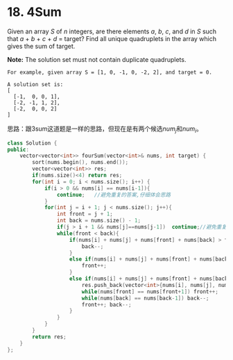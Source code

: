 # 18. 4Sum

Given an array *S* of *n* integers, are there elements *a*, *b*, *c*, and *d* in *S* such that *a* + *b* + *c* + *d* = target? Find all unique quadruplets in the array which gives the sum of target.

**Note:** The solution set must not contain duplicate quadruplets.

```
For example, given array S = [1, 0, -1, 0, -2, 2], and target = 0.

A solution set is:
[
  [-1,  0, 0, 1],
  [-2, -1, 1, 2],
  [-2,  0, 0, 2]
]
```

思路：跟3sum这道题是一样的思路，但现在是有两个候选$num_j$和$num_i$。

```c++
class Solution {
public:
    vector<vector<int>> fourSum(vector<int>& nums, int target) {
        sort(nums.begin(), nums.end());
        vector<vector<int>> res;
        if(nums.size()<4) return res;
        for(int i = 0; i < nums.size(); i++) {
        	if(i > 0 && nums[i] == nums[i-1]){
        		continue;   //避免重复的答案,仔细体会思路 
			}
			for(int j = i + 1; j < nums.size(); j++){
				int front = j + 1;
				int back = nums.size() - 1;
				if(j > i + 1 && nums[j]==nums[j-1])  continue;//避免重复 
				while(front < back){
					if(nums[i] + nums[j] + nums[front] + nums[back] > target){
						back--;
					}
					else if(nums[i] + nums[j] + nums[front] + nums[back] < target){
						front++;
					}
					else if(nums[i] + nums[j] + nums[front] + nums[back] == target){
						res.push_back(vector<int>{nums[i], nums[j], nums[front], nums[back]});
						while(nums[front] == nums[front+1])	front++;
						while(nums[back] == nums[back-1]) back--;
						front++; back--;
					}
				}
			}
		}
		return res;
    }
};

```

